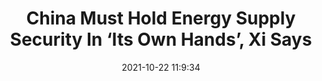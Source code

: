 ---
"title": "China Must Hold Energy Supply Security In ‘Its Own Hands’, Xi Says"
"date": "2021-10-22 11:9:34"
"feed_name": "RIGZONE"
"feed_website": "http://www.rigzone.com/"
"feed_rss": "http://www.rigzone.com/news/rss/rigzone_latest.aspx"
"link": "https://www.rigzone.com/news/china_must_hold_energy_supply_security_in_its_own_hands_xi_says-22-oct-2021-166793-article/?rss=true"
"source": "None"
"file": "_posts/2021-1-1-b5817a7e5e69d826d206c2627794b79bec66a7e4.md"
"accident": "0"
"drilling": "0"
"represented_by": "0"
"dead": "0"
"injured": "0"
"arrested": "0"
"place": "unknown place"
"where": "unknown site"
"causes": "unknown"
"place_uri": "unknown place"
---